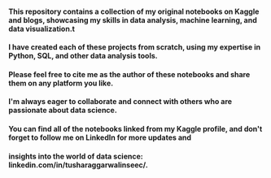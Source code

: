 #### This repository contains a collection of my original notebooks on Kaggle and blogs, showcasing my skills in data analysis, machine learning, and data visualization.t

#### I have created each of these projects from scratch, using my expertise in Python, SQL, and other data analysis tools.

#### Please feel free to cite me as the author of these notebooks and share them on any platform you like. 
#### I'm always eager to collaborate and connect with others who are passionate about data science. 
#### You can find all of the notebooks linked from my Kaggle profile, and don't forget to follow me on LinkedIn for more updates and 
#### insights into the world of data science: linkedin.com/in/tusharaggarwalinseec/.
